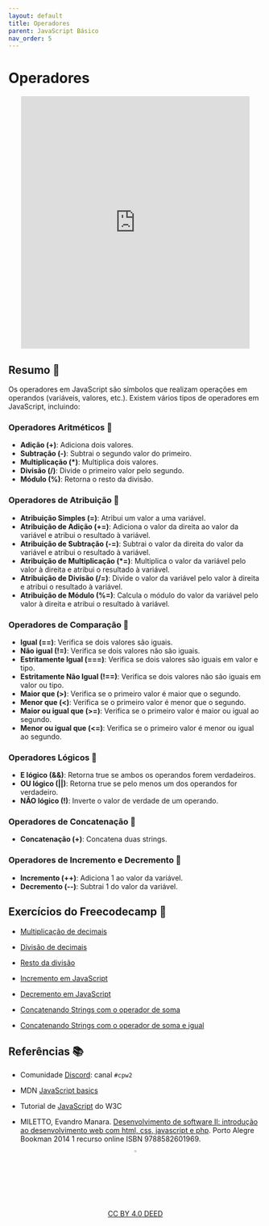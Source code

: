 ```yaml
---
layout: default
title: Operadores
parent: JavaScript Básico
nav_order: 5
---
```


# Operadores
<center>
<iframe src="https://cpw2.rpmhub.dev/operadores/slides/index.html#/" title="Operadores" width="90%" height="500" style="border:none;"></iframe>
</center>

## Resumo 📝

Os operadores em JavaScript são símbolos que realizam operações em operandos
(variáveis, valores, etc.). Existem vários tipos de operadores em JavaScript,
incluindo:

### Operadores Aritméticos 🧮

- **Adição (+)**: Adiciona dois valores.
- **Subtração (-)**: Subtrai o segundo valor do primeiro.
- **Multiplicação (\*)**: Multiplica dois valores.
- **Divisão (/)**: Divide o primeiro valor pelo segundo.
- **Módulo (%)**: Retorna o resto da divisão.

### Operadores de Atribuição 📝

- **Atribuição Simples (=)**: Atribui um valor a uma variável.
- **Atribuição de Adição (+=)**: Adiciona o valor da direita ao valor da
variável e atribui o resultado à variável.
- **Atribuição de Subtração (-=)**: Subtrai o valor da direita do valor da
variável e atribui o resultado à variável.
- **Atribuição de Multiplicação (\*=)**: Multiplica o valor da variável pelo
valor à direita e atribui o resultado à variável.
- **Atribuição de Divisão (/=)**: Divide o valor da variável pelo valor à
direita e atribui o resultado à variável.
- **Atribuição de Módulo (%=)**: Calcula o módulo do valor da variável pelo
valor à direita e atribui o resultado à variável.

### Operadores de Comparação 🔄

- **Igual (==)**: Verifica se dois valores são iguais.
- **Não igual (!=)**: Verifica se dois valores não são iguais.
- **Estritamente Igual (===)**: Verifica se dois valores são iguais em valor e
tipo.
- **Estritamente Não Igual (!==)**: Verifica se dois valores não são iguais em
valor ou tipo.
- **Maior que (>)**: Verifica se o primeiro valor é maior que o segundo.
- **Menor que (<)**: Verifica se o primeiro valor é menor que o segundo.
- **Maior ou igual que (>=)**: Verifica se o primeiro valor é maior ou igual ao
segundo.
- **Menor ou igual que (<=)**: Verifica se o primeiro valor é menor ou igual ao
segundo.

### Operadores Lógicos 🧠

- **E lógico (&&)**: Retorna true se ambos os operandos forem verdadeiros.
- **OU lógico (||)**: Retorna true se pelo menos um dos operandos for
verdadeiro.
- **NÃO lógico (!)**: Inverte o valor de verdade de um operando.

### Operadores de Concatenação 📝

- **Concatenação (+)**: Concatena duas strings.

### Operadores de Incremento e Decremento 🔄

- **Incremento (++)**: Adiciona 1 ao valor da variável.
- **Decremento (--)**: Subtrai 1 do valor da variável.

## Exercícios do Freecodecamp 🎯

* [Multiplicação de decimais](https://www.freecodecamp.org/learn/javascript-algorithms-and-data-structures/basic-javascript/multiply-two-decimals-with-javascript)

* [Divisão de decimais](https://www.freecodecamp.org/learn/javascript-algorithms-and-data-structures/basic-javascript/divide-one-decimal-by-another-with-javascript)

* [Resto da divisão](https://www.freecodecamp.org/learn/javascript-algorithms-and-data-structures/basic-javascript/finding-a-remainder-in-javascript)

* [Incremento em JavaScript](https://www.freecodecamp.org/learn/javascript-algorithms-and-data-structures/basic-javascript/increment-a-number-with-javascript)

* [Decremento em JavaScript](https://www.freecodecamp.org/learn/javascript-algorithms-and-data-structures/basic-javascript/decrement-a-number-with-javascript)

* [Concatenando Strings com o operador de soma](https://www.freecodecamp.org/learn/javascript-algorithms-and-data-structures/basic-javascript/concatenating-strings-with-plus-operator)

* [Concatenando Strings com o operador de soma e igual](https://www.freecodecamp.org/learn/javascript-algorithms-and-data-structures/basic-javascript/concatenating-strings-with-the-plus-equals-operator)

## Referências 📚

* Comunidade [Discord](https://discord.com/invite/C29cqvm): canal `#cpw2`

* MDN [JavaScript basics](https://developer.mozilla.org/en-US/docs/Learn/Getting_started_with_the_web/JavaScript_basics)

* Tutorial de [JavaScript](http://www.w3schools.com/js) do W3C

* MILETTO, Evandro Manara. [Desenvolvimento de software II: introdução ao desenvolvimento web com html, css, javascript e php](https://biblioteca.ifrs.edu.br/pergamum_ifrs/biblioteca_s/acesso_login.php?cod_acervo_acessibilidade=5020682&acesso=aHR0cHM6Ly9pbnRlZ3JhZGEubWluaGFiaWJsaW90ZWNhLmNvbS5ici9ib29rcy85Nzg4NTgyNjAxOTY5&label=acesso%20restrito). Porto Alegre Bookman 2014 1 recurso online ISBN 9788582601969.

<center>
<a href="https://github.com/rodrigoprestesmachado" target="blanck"><img src="../imgs/logo.png" alt="Rodrigo Prestes Machado" width="3%" height="3%" border=0 style="border:0; text-decoration:none; outline:none"></a><br/>
<a rel="license" href="http://creativecommons.org/licenses/by/4.0/">CC BY 4.0 DEED</a>